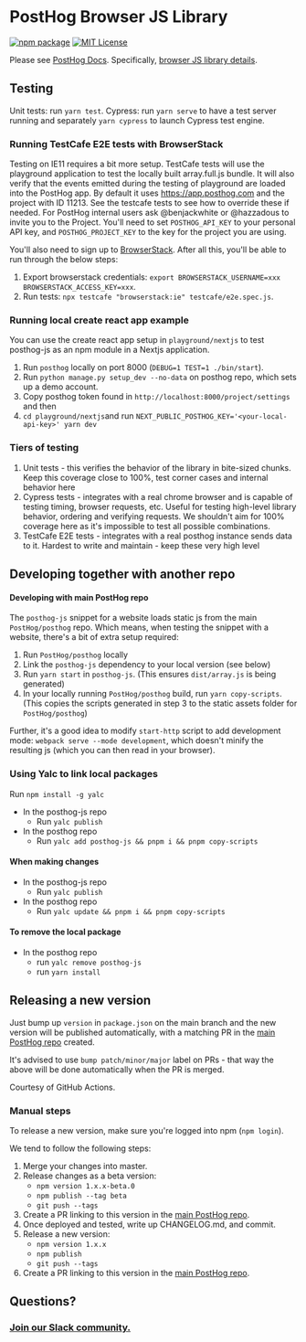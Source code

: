 # PostHog Browser JS Library

[![npm package](https://img.shields.io/npm/v/posthog-js?style=flat-square)](https://www.npmjs.com/package/posthog-js)
[![MIT License](https://img.shields.io/badge/License-MIT-red.svg?style=flat-square)](https://opensource.org/licenses/MIT)

Please see [PostHog Docs](https://posthog.com/docs).
Specifically, [browser JS library details](https://posthog.com/docs/libraries/js).

## Testing

Unit tests: run `yarn test`.
Cypress: run `yarn serve` to have a test server running and separately `yarn cypress` to launch Cypress test engine.

### Running TestCafe E2E tests with BrowserStack

Testing on IE11 requires a bit more setup. TestCafe tests will use the
playground application to test the locally built array.full.js bundle. It will
also verify that the events emitted during the testing of playground are loaded
into the PostHog app. By default it uses https://app.posthog.com and the
project with ID 11213. See the testcafe tests to see how to override these if
needed. For PostHog internal users ask @benjackwhite or @hazzadous to invite you
to the Project. You'll need to set `POSTHOG_API_KEY` to your personal API key, and
`POSTHOG_PROJECT_KEY` to the key for the project you are using.

You'll also need to sign up to [BrowserStack](https://www.browserstack.com/).
After all this, you'll be able to run through the below steps:

1. Export browserstack credentials: `export BROWSERSTACK_USERNAME=xxx BROWSERSTACK_ACCESS_KEY=xxx`.
1. Run tests: `npx testcafe "browserstack:ie" testcafe/e2e.spec.js`.

### Running local create react app example

You can use the create react app setup in `playground/nextjs` to test posthog-js as an npm module in a Nextjs application.

1. Run `posthog` locally on port 8000 (`DEBUG=1 TEST=1 ./bin/start`).
2. Run `python manage.py setup_dev --no-data` on posthog repo, which sets up a demo account.
3. Copy posthog token found in `http://localhost:8000/project/settings` and then
4. `cd playground/nextjs`and run `NEXT_PUBLIC_POSTHOG_KEY='<your-local-api-key>' yarn dev`

### Tiers of testing

1. Unit tests - this verifies the behavior of the library in bite-sized chunks. Keep this coverage close to 100%, test corner cases and internal behavior here
2. Cypress tests - integrates with a real chrome browser and is capable of testing timing, browser requests, etc. Useful for testing high-level library behavior, ordering and verifying requests. We shouldn't aim for 100% coverage here as it's impossible to test all possible combinations.
3. TestCafe E2E tests - integrates with a real posthog instance sends data to it. Hardest to write and maintain - keep these very high level

## Developing together with another repo

#### Developing with main PostHog repo

The `posthog-js` snippet for a website loads static js from the main `PostHog/posthog` repo. Which means, when testing the snippet with a website, there's a bit of extra setup required:

1. Run `PostHog/posthog` locally
2. Link the `posthog-js` dependency to your local version (see below)
3. Run `yarn start` in `posthog-js`. (This ensures `dist/array.js` is being generated)
4. In your locally running `PostHog/posthog` build, run `yarn copy-scripts`. (This copies the scripts generated in step 3 to the static assets folder for `PostHog/posthog`)

Further, it's a good idea to modify `start-http` script to add development mode: `webpack serve --mode development`, which doesn't minify the resulting js (which you can then read in your browser).

### Using Yalc to link local packages

Run `npm install -g yalc`

-   In the posthog-js repo
    -   Run `yalc publish`
-   In the posthog repo
    -   Run `yalc add posthog-js && pnpm i && pnpm copy-scripts`

#### When making changes

-   In the posthog-js repo
    -   Run `yalc publish`
-   In the posthog repo
    -   Run `yalc update && pnpm i && pnpm copy-scripts`

#### To remove the local package

-   In the posthog repo
    -   run `yalc remove posthog-js`
    -   run `yarn install`

## Releasing a new version

Just bump up `version` in `package.json` on the main branch and the new version will be published automatically,
with a matching PR in the [main PostHog repo](https://github.com/posthog/posthog) created.

It's advised to use `bump patch/minor/major` label on PRs - that way the above will be done automatically
when the PR is merged.

Courtesy of GitHub Actions.

### Manual steps

To release a new version, make sure you're logged into npm (`npm login`).

We tend to follow the following steps:

1. Merge your changes into master.
2. Release changes as a beta version:
    - `npm version 1.x.x-beta.0`
    - `npm publish --tag beta`
    - `git push --tags`
3. Create a PR linking to this version in the [main PostHog repo](https://github.com/posthog/posthog).
4. Once deployed and tested, write up CHANGELOG.md, and commit.
5. Release a new version:
    - `npm version 1.x.x`
    - `npm publish`
    - `git push --tags`
6. Create a PR linking to this version in the [main PostHog repo](https://github.com/posthog/posthog).

## Questions?

### [Join our Slack community.](https://posthog.com/slack)
